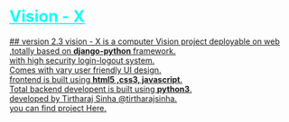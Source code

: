 <h1 style="color:cyan;,background-color:black;"><u> Vision - X <u></h1>
## version 2.3
vision - X is a computer Vision project deployable on web ,totally based on <b>django-python</b> framework.<br>
with high security login-logout system.<br>
Comes with vary user friendly UI design.<br>
frontend is built using <b>html5 ,css3, javascript</b>.<br>
Total backend developent is built using <b>python3</b>.<br>
developed by Tirtharaj Sinha<a href="https://github.com/tirtharajsinha"> @tirtharajsinha</a>.<br>
you can find project <a href="https://github.com/users/tirtharajsinha/projects/2">Here</a>.<br>
